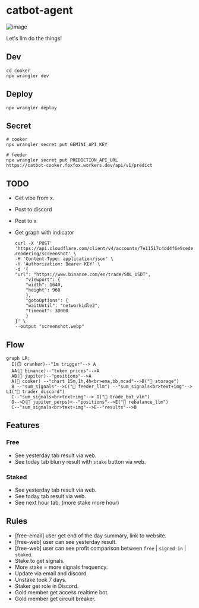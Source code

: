 # catbot-agent

![image](https://github.com/user-attachments/assets/5349d160-1519-4504-be69-02c0505fe5cc)

Let's llm do the things!

## Dev

```
cd cooker
npx wrangler dev
```

## Deploy

```
npx wrangler deploy
```

## Secret

```
# cooker
npx wrangler secret put GEMINI_API_KEY

# feeder
npx wrangler secret put PREDICTION_API_URL
https://catbot-cooker.foxfox.workers.dev/api/v1/predict
```

## TODO

- Get vibe from x.
- Post to discord
- Post to x
- Get graph with indicator

  ```
  curl -X 'POST' 'https://api.cloudflare.com/client/v4/accounts/7e11517c4dd4f6e9cede7da9b60d66eb/browser-rendering/screenshot' \
  -H 'Content-Type: application/json' \
  -H 'Authorization: Bearer KEY' \
  -d '{
  "url": "https://www.binance.com/en/trade/SOL_USDT",
      "viewport": {
      "width": 1640,
      "height": 960
      },
      "gotoOptions": {
      "waitUntil": "networkidle2",
      "timeout": 30000
      }
  }' \
  --output "screenshot.webp"
  ```

## Flow

```mermaid
graph LR;
  I(⏱️ cranker)--"1m trigger"--> A
  AA(🌼 binance)--"token prices"-->A
  AB(🌸 jupiter)--"positions"-->A
  A(🐝 cooker) --"chart 15m,1h,4h<br>ema,bb,mcad"-->B("🍯 storage")
  B --"sum_signals"-->C("🤖 feeder_llm") --"sum_signals<br>text+img"--> L1("💬 trader_discord")
  C--"sum_signals<br>text+img"--> O("🤖 trade_bot_vlm")
  O-->D(🌸 jupiter_perps)<--"positions"-->E("🤖 rebalance_llm")
  C--"sum_signals<br>text+img"-->E--"results"-->B
```

## Features

### Free

- See yesterday tab result via web.
- See today tab blurry result with `stake` button via web.

### Staked

- See yesterday tab result via web.
- See today tab result via web.
- See next hour tab. (more stake more hour)

## Rules

- [free-email] user get end of the day summary, link to website.
- [free-web] user can see yesterday result.
- [free-web] user can see profit comparison between `free` | `signed-in` | `staked`.
- Stake to get signals.
- More stake = more signals frequency.
- Update via email and discord.
- Unstake took 7 days.
- Staker get role in Discord.
- Gold member get access realtime bot.
- Gold member get circuit breaker.
